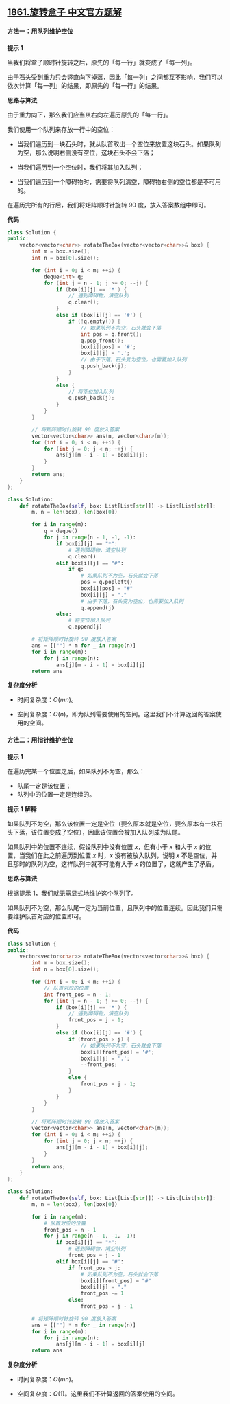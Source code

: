 ## [1861.旋转盒子 中文官方题解](https://leetcode.cn/problems/rotating-the-box/solutions/100000/xuan-zhuan-he-zi-by-leetcode-solution-us55)
#### 方法一：用队列维护空位

**提示 $1$**

当我们将盒子顺时针旋转之后，原先的「每一行」就变成了「每一列」。

由于石头受到重力只会竖直向下掉落，因此「每一列」之间都互不影响，我们可以依次计算「每一列」的结果，即原先的「每一行」的结果。

**思路与算法**

由于重力向下，那么我们应当从右向左遍历原先的「每一行」。

我们使用一个队列来存放一行中的空位：

- 当我们遍历到一块石头时，就从队首取出一个空位来放置这块石头。如果队列为空，那么说明右侧没有空位，这块石头不会下落；

- 当我们遍历到一个空位时，我们将其加入队列；

- 当我们遍历到一个障碍物时，需要将队列清空，障碍物右侧的空位都是不可用的。

在遍历完所有的行后，我们将矩阵顺时针旋转 $90$ 度，放入答案数组中即可。

**代码**

```C++ [sol1-C++]
class Solution {
public:
    vector<vector<char>> rotateTheBox(vector<vector<char>>& box) {
        int m = box.size();
        int n = box[0].size();

        for (int i = 0; i < m; ++i) {
            deque<int> q;
            for (int j = n - 1; j >= 0; --j) {
                if (box[i][j] == '*') {
                    // 遇到障碍物，清空队列
                    q.clear();
                }
                else if (box[i][j] == '#') {
                    if (!q.empty()) {
                        // 如果队列不为空，石头就会下落
                        int pos = q.front();
                        q.pop_front();
                        box[i][pos] = '#';
                        box[i][j] = '.';
                        // 由于下落，石头变为空位，也需要加入队列
                        q.push_back(j);
                    }
                }
                else {
                    // 将空位加入队列
                    q.push_back(j);
                }
            }
        }

        // 将矩阵顺时针旋转 90 度放入答案
        vector<vector<char>> ans(n, vector<char>(m));
        for (int i = 0; i < m; ++i) {
            for (int j = 0; j < n; ++j) {
                ans[j][m - i - 1] = box[i][j];
            }
        }
        return ans;
    }
};
```

```Python [sol1-Python3]
class Solution:
    def rotateTheBox(self, box: List[List[str]]) -> List[List[str]]:
        m, n = len(box), len(box[0])

        for i in range(m):
            q = deque()
            for j in range(n - 1, -1, -1):
                if box[i][j] == "*":
                    # 遇到障碍物，清空队列
                    q.clear()
                elif box[i][j] == "#":
                    if q:
                        # 如果队列不为空，石头就会下落
                        pos = q.popleft()
                        box[i][pos] = "#"
                        box[i][j] = "."
                        # 由于下落，石头变为空位，也需要加入队列
                        q.append(j)
                else:
                    # 将空位加入队列
                    q.append(j)

        # 将矩阵顺时针旋转 90 度放入答案
        ans = [[""] * m for _ in range(n)]
        for i in range(m):
            for j in range(n):
                ans[j][m - i - 1] = box[i][j]
        return ans
```

**复杂度分析**

- 时间复杂度：$O(mn)$。

- 空间复杂度：$O(n)$，即为队列需要使用的空间。这里我们不计算返回的答案使用的空间。

#### 方法二：用指针维护空位

**提示 $1$**

在遍历完某一个位置之后，如果队列不为空，那么：

- 队尾一定是该位置；
- 队列中的位置一定是连续的。

**提示 $1$ 解释**

如果队列不为空，那么该位置一定是空位（要么原本就是空位，要么原本有一块石头下落，该位置变成了空位），因此该位置会被加入队列成为队尾。

如果队列中的位置不连续，假设队列中没有位置 $x$，但有小于 $x$ 和大于 $x$ 的位置，当我们在此之前遍历到位置 $x$ 时，$x$ 没有被放入队列，说明 $x$ 不是空位，并且那时的队列为空，这样队列中就不可能有大于 $x$ 的位置了，这就产生了矛盾。

**思路与算法**

根据提示 $1$，我们就无需显式地维护这个队列了。

如果队列不为空，那么队尾一定为当前位置，且队列中的位置连续。因此我们只需要维护队首对应的位置即可。

**代码**

```C++ [sol2-C++]
class Solution {
public:
    vector<vector<char>> rotateTheBox(vector<vector<char>>& box) {
        int m = box.size();
        int n = box[0].size();

        for (int i = 0; i < m; ++i) {
            // 队首对应的位置
            int front_pos = n - 1;
            for (int j = n - 1; j >= 0; --j) {
                if (box[i][j] == '*') {
                    // 遇到障碍物，清空队列
                    front_pos = j - 1;
                }
                else if (box[i][j] == '#') {
                    if (front_pos > j) {
                        // 如果队列不为空，石头就会下落
                        box[i][front_pos] = '#';
                        box[i][j] = '.';
                        --front_pos;
                    }
                    else {
                        front_pos = j - 1;
                    }
                }
            }
        }

        // 将矩阵顺时针旋转 90 度放入答案
        vector<vector<char>> ans(n, vector<char>(m));
        for (int i = 0; i < m; ++i) {
            for (int j = 0; j < n; ++j) {
                ans[j][m - i - 1] = box[i][j];
            }
        }
        return ans;
    }
};
```

```Python [sol2-Python3]
class Solution:
    def rotateTheBox(self, box: List[List[str]]) -> List[List[str]]:
        m, n = len(box), len(box[0])

        for i in range(m):
            # 队首对应的位置
            front_pos = n - 1
            for j in range(n - 1, -1, -1):
                if box[i][j] == "*":
                    # 遇到障碍物，清空队列
                    front_pos = j - 1
                elif box[i][j] == "#":
                    if front_pos > j:
                        # 如果队列不为空，石头就会下落
                        box[i][front_pos] = "#"
                        box[i][j] = "."
                        front_pos -= 1
                    else:
                        front_pos = j - 1

        # 将矩阵顺时针旋转 90 度放入答案
        ans = [[""] * m for _ in range(n)]
        for i in range(m):
            for j in range(n):
                ans[j][m - i - 1] = box[i][j]
        return ans
```

**复杂度分析**

- 时间复杂度：$O(mn)$。

- 空间复杂度：$O(1)$。这里我们不计算返回的答案使用的空间。